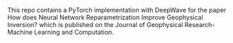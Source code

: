 This repo contains a PyTorch implementation with DeepWave for the paper How does Neural Network Reparametrization Improve Geophysical Inversion? which is published on the Journal of Geophysical Research-Machine Learning and Computation.
